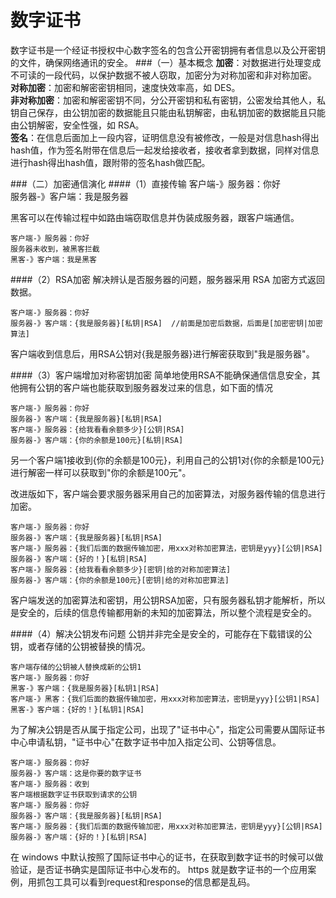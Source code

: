 数字证书
===
数字证书是一个经证书授权中心数字签名的包含公开密钥拥有者信息以及公开密钥的文件，确保网络通讯的安全。
###（一）基本概念
**加密**：对数据进行处理变成不可读的一段代码，以保护数据不被人窃取，加密分为对称加密和非对称加密。  
**对称加密**：加密和解密密钥相同，速度快效率高，如 DES。  
**非对称加密**：加密和解密密钥不同，分公开密钥和私有密钥，公密发给其他人，私钥自己保存，由公钥加密的数据能且只能由私钥解密，由私钥加密的数据能且只能由公钥解密，安全性强，如 RSA。  
**签名**：在信息后面加上一段内容，证明信息没有被修改，一般是对信息hash得出hash值，作为签名附带在信息后一起发给接收者，接收者拿到数据，同样对信息进行hash得出hash值，跟附带的签名hash做匹配。

###（二）加密通信演化
####（1）直接传输
    客户端-》服务器：你好  
    服务器-》客户端：我是服务器

黑客可以在传输过程中如路由端窃取信息并伪装成服务器，跟客户端通信。
  
    客户端-》服务器：你好  
    服务器未收到，被黑客拦截  
    黑客-》客户端：我是黑客

####（2）RSA加密
解决辨认是否服务器的问题，服务器采用 RSA 加密方式返回数据。  

    客户端-》服务器：你好  
    服务器-》客户端：{我是服务器}[私钥|RSA]  //前面是加密后数据，后面是[加密密钥|加密算法]  

客户端收到信息后，用RSA公钥对{我是服务器}进行解密获取到"我是服务器"。

####（3）客户端增加对称密钥加密
简单地使用RSA不能确保通信信息安全，其他拥有公钥的客户端也能获取到服务器发过来的信息，如下面的情况  

    客户端-》服务器：你好  
    服务器-》客户端：{我是服务器}[私钥|RSA]  
    客户端-》服务器：{给我看看余额多少}[公钥|RSA]  
    服务器-》客户端：{你的余额是100元}[私钥|RSA]  
另一个客户端1接收到{你的余额是100元}，利用自己的公钥1对{你的余额是100元}进行解密一样可以获取到"你的余额是100元"。

改进版如下，客户端会要求服务器采用自己的加密算法，对服务器传输的信息进行加密。

    客户端-》服务器：你好  
    服务器-》客户端：{我是服务器}[私钥|RSA]   
    客户端-》服务器：{我们后面的数据传输加密，用xxx对称加密算法，密钥是yyy}[公钥|RSA]  
    服务器-》客户端：{好的！}[私钥|RSA]  
    客户端-》服务器：{给我看看余额多少}[密钥|给的对称加密算法]  
    服务器-》客户端：{你的余额是100元}[密钥|给的对称加密算法]  
客户端发送的加密算法和密钥，用公钥RSA加密，只有服务器私钥才能解析，所以是安全的，后续的信息传输都用新的未知的加密算法，所以整个流程是安全的。

####（4）解决公钥发布问题
公钥并非完全是安全的，可能存在下载错误的公钥，或者存储的公钥被替换的情况。

    客户端存储的公钥被人替换成新的公钥1
    客户端-》服务器：你好  
    黑客-》客户端：{我是服务器}[私钥1|RSA]   
    客户端-》黑客：{我们后面的数据传输加密，用xxx对称加密算法，密钥是yyy}[公钥1|RSA]  
    黑客-》客户端：{好的！}[私钥1|RSA]
    
为了解决公钥是否从属于指定公司，出现了"证书中心"，指定公司需要从国际证书中心申请私钥，"证书中心"在数字证书中加入指定公司、公钥等信息。  

    客户端-》服务器：你好  
    服务器-》客户端：这是你要的数字证书
    客户端-》服务器：收到 
    客户端根据数字证书获取到请求的公钥
    客户端-》服务器：你好
    服务器-》客户端：{我是服务器}[私钥|RSA]   
    客户端-》服务器：{我们后面的数据传输加密，用xxx对称加密算法，密钥是yyy}[公钥|RSA]  
    服务器-》客户端：{好的！}[私钥|RSA]  

在 windows 中默认按照了国际证书中心的证书，在获取到数字证书的时候可以做验证，是否证书确实是国际证书中心发布的。
https 就是数字证书的一个应用案例，用抓包工具可以看到request和response的信息都是乱码。